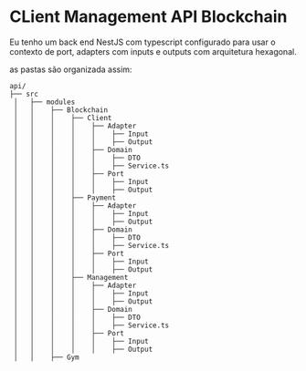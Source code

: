 # CLient Management API Blockchain 

Eu tenho um back end NestJS com typescript configurado para usar o contexto de port, adapters com inputs e outputs com arquitetura hexagonal. 

as pastas são organizada assim: 

```log
api/
├── src
 │   ├── modules
 │   │    ├── Blockchain 
 │   │    │    ├── Client 
 │   │    │    │    ├── Adapter
 │   │    │    │    │    ├── Input
 │   │    │    │    │    ├── Output
 │   │    │    │    ├── Domain 
 │   │    │    │    │    ├── DTO
 │   │    │    │    │    ├── Service.ts
 │   │    │    │    ├── Port  
 │   │    │    │    │    ├── Input
 │   │    │    │    │    ├── Output
 │   │    │    ├── Payment
 │   │    │    │    ├── Adapter
 │   │    │    │    │    ├── Input
 │   │    │    │    │    ├── Output
 │   │    │    │    ├── Domain 
 │   │    │    │    │    ├── DTO
 │   │    │    │    │    ├── Service.ts
 │   │    │    │    ├── Port  
 │   │    │    │    │    ├── Input
 │   │    │    │    │    ├── Output
 │   │    │    ├── Management
 │   │    │    │    ├── Adapter
 │   │    │    │    │    ├── Input
 │   │    │    │    │    ├── Output
 │   │    │    │    ├── Domain 
 │   │    │    │    │    ├── DTO
 │   │    │    │    │    ├── Service.ts
 │   │    │    │    ├── Port  
 │   │    │    │    │    ├── Input
 │   │    │    │    │    ├── Output
 │   │    ├── Gym
```
  
